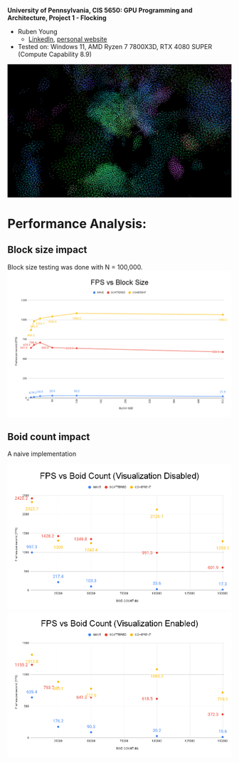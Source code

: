 **University of Pennsylvania, CIS 5650: GPU Programming and Architecture,
Project 1 - Flocking**

* Ruben Young
  * [LinkedIn](https://www.linkedin.com/in/rubenaryo/), [personal website](https://rubenaryo.com)
* Tested on: Windows 11, AMD Ryzen 7 7800X3D, RTX 4080 SUPER (Compute Capability 8.9)

![](images/boids.gif)

# Performance Analysis:

## Block size impact
Block size testing was done with N = 100,000. 
![](images/fps_blocksize.png)

## Boid count impact
A naive implementation 


![](images/fps_boid_count_novis.png)
![](images/fps_boid_count_vis.png)
